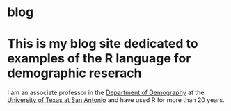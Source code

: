 # blog 

# This is my blog site dedicated to examples of the R language for demographic reserach
I am an associate professor in the [Department of Demography](https://hcap.utsa.edu/demography/) at the [University of Texas at San Antonio](https://utsa.edu) and have used R for more than 20 years. 


